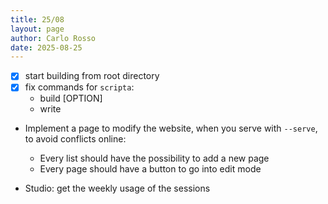 ```yaml
---
title: 25/08
layout: page
author: Carlo Rosso
date: 2025-08-25
---
```


-[x] start building from root directory
-[x] fix commands for `scripta`:
    - build [OPTION]
    - write
- Implement a page to modify the website, when you serve with `--serve`, to
  avoid conflicts online:
  - Every list should have the possibility to add a new page
  - Every page should have a button to go into edit mode

- Studio: get the weekly usage of the sessions
